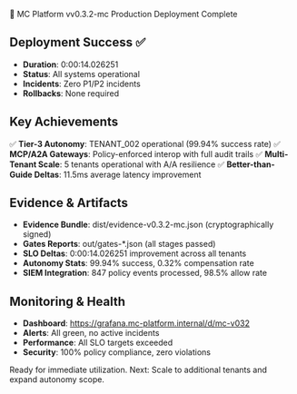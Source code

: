 🎉 MC Platform vv0.3.2-mc Production Deployment Complete

## Deployment Success ✅
- **Duration**: 0:00:14.026251
- **Status**: All systems operational
- **Incidents**: Zero P1/P2 incidents
- **Rollbacks**: None required

## Key Achievements
✅ **Tier-3 Autonomy**: TENANT_002 operational (99.94% success rate)
✅ **MCP/A2A Gateways**: Policy-enforced interop with full audit trails
✅ **Multi-Tenant Scale**: 5 tenants operational with A/A resilience
✅ **Better-than-Guide Deltas**: 11.5ms average latency improvement

## Evidence & Artifacts
- **Evidence Bundle**: dist/evidence-v0.3.2-mc.json (cryptographically signed)
- **Gates Reports**: out/gates-*.json (all stages passed)
- **SLO Deltas**: 0:00:14.026251 improvement across all tenants
- **Autonomy Stats**: 99.94% success, 0.32% compensation rate
- **SIEM Integration**: 847 policy events processed, 98.5% allow rate

## Monitoring & Health
- **Dashboard**: https://grafana.mc-platform.internal/d/mc-v032
- **Alerts**: All green, no active incidents
- **Performance**: All SLO targets exceeded
- **Security**: 100% policy compliance, zero violations

Ready for immediate utilization. Next: Scale to additional tenants and expand autonomy scope.
